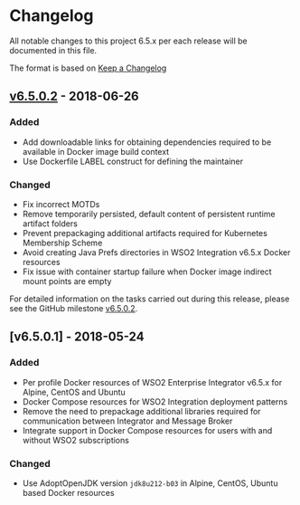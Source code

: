 # Changelog
All notable changes to this project 6.5.x per each release will be documented in this file.

The format is based on [Keep a Changelog](https://keepachangelog.com/en/1.0.0/)

## [v6.5.0.2] - 2018-06-26

### Added
- Add downloadable links for obtaining dependencies required to be available in Docker image build context
- Use Dockerfile LABEL construct for defining the maintainer

### Changed
- Fix incorrect MOTDs
- Remove temporarily persisted, default content of persistent runtime artifact folders
- Prevent prepackaging additional artifacts required for Kubernetes Membership Scheme
- Avoid creating Java Prefs directories in WSO2 Integration v6.5.x Docker resources
- Fix issue with container startup failure when Docker image indirect mount points are empty

For detailed information on the tasks carried out during this release, please see the GitHub milestone
[v6.5.0.2](https://github.com/wso2/docker-ei/milestone/4).

## [v6.5.0.1] - 2018-05-24

### Added
- Per profile Docker resources of WSO2 Enterprise Integrator v6.5.x for Alpine, CentOS and Ubuntu
- Docker Compose resources for WSO2 Integration deployment patterns
- Remove the need to prepackage additional libraries required for communication between Integrator and Message Broker
- Integrate support in Docker Compose resources for users with and without WSO2 subscriptions

### Changed
- Use AdoptOpenJDK version `jdk8u212-b03` in Alpine, CentOS, Ubuntu based Docker resources

[v6.5.0.2]: https://github.com/wso2/docker-ei/compare/v6.5.0.1...v6.5.0.2
